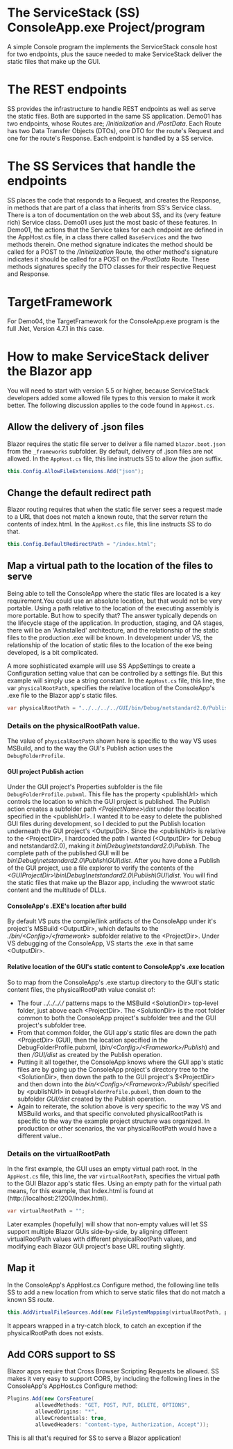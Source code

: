 # The ServiceStack (SS) ConsoleApp.exe Project/program
A simple Console program the implements the ServiceStack console host for two endpoints, plus the sauce needed to make ServiceStack deliver the static files that make up the GUI.

# The REST endpoints
SS provides the infrastructure to handle REST endpoints as well as serve the static files. Both are supported in the same SS application. Demo01 has two endpoints, whose Routes are; */Initialization* and */PostData*. Each Route has two Data Transfer Objects (DTOs), one DTO for the route's Request and one for the route's Response. Each endpoint is handled by a SS service. 
# The SS Services that handle the endpoints
SS places the code that responds to a Request, and creates the Response, in methods that are part of a class that inherits from SS's Service class. There is a ton of documentation on the web about SS, and its (very feature rich) Service class. Demo01 uses just the most basic of these features. In Demo01, the actions that the Service takes for each endpoint are defined in the AppHost.cs file, in a class there called `BaseServices` and the two methods  therein. One method signature indicates the method should be called for a POST to the */Initialization* Route, the other method's signature indicates it should be called for a POST on the */PostData* Route. These methods signatures specify the DTO classes for their respective Request and Response. 
# TargetFramework
For Demo04, the TargetFramework for the ConsoleApp.exe program is the full .Net, Version 4.7.1 in this case.

# How to make ServiceStack deliver the Blazor app
You will need to start with version  5.5 or higher, because ServiceStack developers added some allowed file types to this version to make it work better. The following discussion applies to the code found in `AppHost.cs`.

## Allow the delivery of .json files
Blazor requires the static file server to deliver a file named `blazor.boot.json` from the `_frameworks` subfolder. By default, delivery of .json files are not allowed. In the `AppHost.cs` file, this line instructs SS to allow the .json suffix.
```C#
this.Config.AllowFileExtensions.Add("json");
```
## Change the default redirect path
Blazor routing requires that when the static file server sees a request made to a URL that does not match a known route, that the server return the contents of index.html. In the `AppHost.cs` file, this line instructs SS to do that.
```C#
this.Config.DefaultRedirectPath = "/index.html";
```
## Map a virtual path to the location of the files to serve
Being able to tell the ConsoleApp where the static files are located is a key requirement.You could use an absolute location, but that would not be very portable. Using a path relative to the location of the executing assembly is more portable. But how to specify that? The answer typically depends on the lifecycle stage of the application. In production, staging, and QA stages, there will be an 'AsInstalled' architecture, and the relationship of the static files to the production .exe will be known. In development under VS, the relationship of the location of static files to the location of the exe being developed, is a bit complicated.

A more sophisticated example will use SS AppSettings to create a Configuration setting value that can be controlled by a settings file. But this example will simply use a string constant. In the `AppHost.cs` file, this line, the var `physicalRootPath`, specifies the relative location of the ConsoleApp's .exe file to the Blazor app's static files.
```C#
var physicalRootPath = "../../../../GUI/bin/Debug/netstandard2.0/Publish/GUI/dist";
```
### Details on the physicalRootPath value.
The value of `physicalRootPath` shown here is specific to the way VS uses MSBuild, and to the way the GUI's Publish action uses the `DebugFolderProfile`. 
#### GUI project Publish action
Under the GUI project's Properties subfolder is the file `DebugFolderProfile.pubxml`. This file has the property \<publishUrl> which controls the location to which the GUI project is published. The Publish action creates a subfolder path *\<ProjectName>\dist* under the location specified in the \<publishUrl>. I wanted it to be easy to delete the published GUI files during development, so I decided to put the Publish location underneath the GUI project's \<OutputDir>. Since the \<publishUrl> is relative to the \<ProjectDir>, I hardcoded the path I wanted (\<OutputDir> for Debug and netstandard2.0), making it *bin\Debug\netstandard2.0\Publish*. The complete path of the published GUI will be *bin\Debug\netstandard2.0\Publish\GUI\dist*. After you have done a Publish of the GUI project, use a file explorer to verify the contents of the *\<GUIProjectDir>\bin\Debug\netstandard2.0\Publish\GUI\dist*. You will find the static files that make up the Blazor app, including the wwwroot static content and the multitude of DLLs.
#### ConsoleApp's .EXE's location after build
By default VS puts the compile/link artifacts of the ConsoleApp under it's project's MSBuild \<OutputDir>, which defaults to the *./bin/\<Config>/\<framework>* subfolder relative to the \<ProjectDir>.
Under VS debugging of the ConsoleApp, VS starts the .exe in that same \<OutputDir>.
#### Relative location of the GUI's static content to ConsoleApp's .exe location
So to map from the ConsoleApp's .exe startup directory to the GUI's static content files, the physicalRootPath value consist of:
* The four *../../.././* patterns maps to the MSBuild \<SolutionDir> top-level folder, just above each \<ProjectDir>. The \<SolutionDir> is the root folder common to both the ConsoleApp project's subfolder tree and the GUI project's subfolder tree.
* From that common folder, the GUI app's static files are down the path \<ProjectDir> (GUI), then the location specified in the DebugFolderProfile.pubxml, (*bin/\<Config>/\<Framework>/Publish*) and then */GUI/dist* as created by the Publish operation.
* Putting it all together, the ConsoleApp knows where the GUI app's static files are by going up the ConsoleApp project's directory tree to the \<SolutionDir>, then down the path to the GUI project's $\<ProjectDir> and then down into the *bin/\<Config>/\<Framework>/Publish/* specified by \<publishUrl> in `DebugFolderProfile.pubxml`, then down to the subfolder *GUI/dist* created by the Publish operation.
* Again to reiterate, the solution above is very specific to the way VS and MSBuild works, and that specific convoluted physicalRootPath is specific to the way the example project structure was organized. In production or other scenarios, the var physicalRootPath would have a different value..
  
### Details on the virtualRootPath
In the first example, the GUI uses an empty virtual path root. In the `AppHost.cs` file, this line, the var `virtualRootPath`, specifies the virtual path to the GUI Blazor app's static files. Using an empty path for the virtual path means, for this example, that Index.html is found at (http://localhost:21200/Index.html).
```C#
var virtualRootPath = "";
``` 
Later examples (hopefully) will show that non-empty values will let SS support multiple Blazor GUIs side-by-side, by aligning different virtualRootPath values with different physicalRootPath values, and modifying each Blazor GUI project's base URL routing slightly.

## Map it
In the ConsoleApp's AppHost.cs Configure method, the following line tells SS to add a new location from which to serve static files that do not match a known SS route.
```C#
this.AddVirtualFileSources.Add(new FileSystemMapping(virtualRootPath, physicalRootPath));
```
It appears wrapped in a try-catch block, to catch an exception if the physicalRootPath does not exists.

## Add CORS support to SS
Blazor apps require that Cross Browser Scripting Requests be allowed. SS makes it very easy to support CORS, by including the following lines in the ConsoleApp's AppHost.cs Configure method:
```C#
Plugins.Add(new CorsFeature(
         allowedMethods: "GET, POST, PUT, DELETE, OPTIONS",
         allowedOrigins: "*",
         allowCredentials: true,
         allowedHeaders: "content-type, Authorization, Accept"));
```
This is all that's required for SS to serve a Blazor application!

